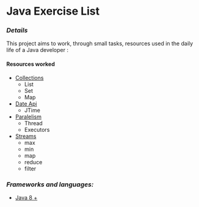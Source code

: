 # Java Exercise List

### <i> Details </i>
This project aims to work, through small tasks, resources used in the daily life of a Java developer :

#### Resources worked
* [Collections](https://docs.oracle.com/javase/7/docs/api/java/util/Collections.html)
  * List
  * Set
  * Map
* [Date Api](https://docs.oracle.com/javase/8/docs/api/java/time/package-summary.html)
  * JTime 
* [Paralelism](https://winterbe.com/posts/2015/04/07/java8-concurrency-tutorial-thread-executor-examples/)
  * Thread
  * Executors
* [Streams](https://www.geeksforgeeks.org/stream-in-java/)
  * max
  * min
  * map
  * reduce
  * filter

 ### <i> Frameworks and languages: </i>
- [Java 8 +](https://www.oracle.com/java/technologies/downloads/)



